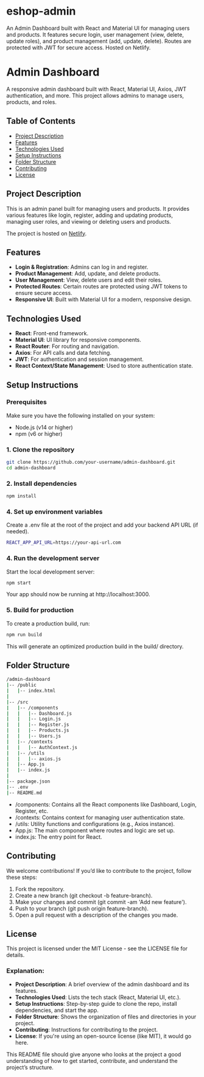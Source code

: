 # eshop-admin
An Admin Dashboard built with React and Material UI for managing users and products. It features secure login, user management (view, delete, update roles), and product management (add, update, delete). Routes are protected with JWT for secure access. Hosted on Netlify.

# Admin Dashboard

A responsive admin dashboard built with React, Material UI, Axios, JWT authentication, and more. This project allows admins to manage users, products, and roles.

## Table of Contents
- [Project Description](#project-description)
- [Features](#features)
- [Technologies Used](#technologies-used)
- [Setup Instructions](#setup-instructions)
- [Folder Structure](#folder-structure)
- [Contributing](#contributing)
- [License](#license)

## Project Description

This is an admin panel built for managing users and products. It provides various features like login, register, adding and updating products, managing user roles, and viewing or deleting users and products.

The project is hosted on [Netlify](https://mybackoffice.netlify.app/).

## Features

- **Login & Registration**: Admins can log in and register.
- **Product Management**: Add, update, and delete products.
- **User Management**: View, delete users and edit their roles.
- **Protected Routes**: Certain routes are protected using JWT tokens to ensure secure access.
- **Responsive UI**: Built with Material UI for a modern, responsive design.

## Technologies Used

- **React**: Front-end framework.
- **Material UI**: UI library for responsive components.
- **React Router**: For routing and navigation.
- **Axios**: For API calls and data fetching.
- **JWT**: For authentication and session management.
- **React Context/State Management**: Used to store authentication state.

## Setup Instructions

### Prerequisites
Make sure you have the following installed on your system:
- Node.js (v14 or higher)
- npm (v6 or higher)

### 1. Clone the repository
```bash
git clone https://github.com/your-username/admin-dashboard.git
cd admin-dashboard
```

### 2. Install dependencies
```bash
npm install
```

### 4. Set up environment variables
Create a .env file at the root of the project and add your backend API URL (if needed).
```bash
REACT_APP_API_URL=https://your-api-url.com
```

### 4. Run the development server
Start the local development server:
```bash
npm start
```

Your app should now be running at http://localhost:3000.

### 5. Build for production
To create a production build, run:
```bash
npm run build
```

This will generate an optimized production build in the build/ directory.

## Folder Structure

```bash
/admin-dashboard
|-- /public
|   |-- index.html
|
|-- /src
|   |-- /components
|   |   |-- Dashboard.js
|   |   |-- Login.js
|   |   |-- Register.js
|   |   |-- Products.js
|   |   |-- Users.js
|   |-- /contexts
|   |   |-- AuthContext.js
|   |-- /utils
|   |   |-- axios.js
|   |-- App.js
|   |-- index.js
|
|-- package.json
|-- .env
|-- README.md
```
* /components: Contains all the React components like Dashboard, Login, Register, etc.
* /contexts: Contains context for managing user authentication state.
* /utils: Utility functions and configurations (e.g., Axios instance).
* App.js: The main component where routes and logic are set up.
* index.js: The entry point for React.

## Contributing
We welcome contributions! If you’d like to contribute to the project, follow these steps:

1. Fork the repository.
2. Create a new branch (git checkout -b feature-branch).
3. Make your changes and commit (git commit -am 'Add new feature').
4. Push to your branch (git push origin feature-branch).
5. Open a pull request with a description of the changes you made.

## License
This project is licensed under the MIT License - see the LICENSE file for details.


### Explanation:
- **Project Description**: A brief overview of the admin dashboard and its features.
- **Technologies Used**: Lists the tech stack (React, Material UI, etc.).
- **Setup Instructions**: Step-by-step guide to clone the repo, install dependencies, and start the app.
- **Folder Structure**: Shows the organization of files and directories in your project.
- **Contributing**: Instructions for contributing to the project.
- **License**: If you're using an open-source license (like MIT), it would go here.

This README file should give anyone who looks at the project a good understanding of how to get started, contribute, and understand the project’s structure.

